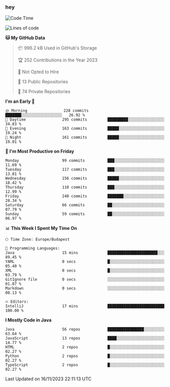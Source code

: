 ### hey

<!--START_SECTION:waka-->
![Code Time](http://img.shields.io/badge/Code%20Time-971%20hrs%2052%20mins-blue)

![Lines of code](https://img.shields.io/badge/From%20Hello%20World%20I%27ve%20Written-985.8%20thousand%20lines%20of%20code-blue)

**🐱 My GitHub Data** 

> 📦 996.2 kB Used in GitHub's Storage 
 > 
> 🏆 252 Contributions in the Year 2023
 > 
> 🚫 Not Opted to Hire
 > 
> 📜 13 Public Repositories 
 > 
> 🔑 74 Private Repositories 
 > 
**I'm an Early 🐤** 

```text
🌞 Morning                228 commits         ███████░░░░░░░░░░░░░░░░░░   26.92 % 
🌆 Daytime                295 commits         █████████░░░░░░░░░░░░░░░░   34.83 % 
🌃 Evening                163 commits         █████░░░░░░░░░░░░░░░░░░░░   19.24 % 
🌙 Night                  161 commits         █████░░░░░░░░░░░░░░░░░░░░   19.01 % 
```
📅 **I'm Most Productive on Friday** 

```text
Monday                   99 commits          ███░░░░░░░░░░░░░░░░░░░░░░   11.69 % 
Tuesday                  117 commits         ███░░░░░░░░░░░░░░░░░░░░░░   13.81 % 
Wednesday                156 commits         █████░░░░░░░░░░░░░░░░░░░░   18.42 % 
Thursday                 110 commits         ███░░░░░░░░░░░░░░░░░░░░░░   12.99 % 
Friday                   240 commits         ███████░░░░░░░░░░░░░░░░░░   28.34 % 
Saturday                 66 commits          ██░░░░░░░░░░░░░░░░░░░░░░░   07.79 % 
Sunday                   59 commits          ██░░░░░░░░░░░░░░░░░░░░░░░   06.97 % 
```


📊 **This Week I Spent My Time On** 

```text
🕑︎ Time Zone: Europe/Budapest

💬 Programming Languages: 
Java                     15 mins             ██████████████████████░░░   89.45 % 
YAML                     0 secs              █░░░░░░░░░░░░░░░░░░░░░░░░   05.40 % 
XML                      0 secs              █░░░░░░░░░░░░░░░░░░░░░░░░   03.79 % 
GitIgnore file           0 secs              ░░░░░░░░░░░░░░░░░░░░░░░░░   01.07 % 
Markdown                 0 secs              ░░░░░░░░░░░░░░░░░░░░░░░░░   00.13 % 

🔥 Editors: 
IntelliJ                 17 mins             █████████████████████████   100.00 % 
```

**I Mostly Code in Java** 

```text
Java                     56 repos            ████████████████░░░░░░░░░   63.64 % 
JavaScript               13 repos            ████░░░░░░░░░░░░░░░░░░░░░   14.77 % 
HTML                     2 repos             █░░░░░░░░░░░░░░░░░░░░░░░░   02.27 % 
Python                   2 repos             █░░░░░░░░░░░░░░░░░░░░░░░░   02.27 % 
TypeScript               2 repos             █░░░░░░░░░░░░░░░░░░░░░░░░   02.27 % 
```




 Last Updated on 16/11/2023 22:11:13 UTC
<!--END_SECTION:waka-->
